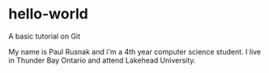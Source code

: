 # hello-world
A basic tutorial on Git

My name is Paul Rusnak and i'm a 4th year computer science student. I live in Thunder Bay Ontario and attend Lakehead University.
